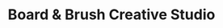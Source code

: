 ---
title: "Board & Brush Creative Studio"
url: /buffalo/board-und-brush-creative-studio/
shop: Basteln
---